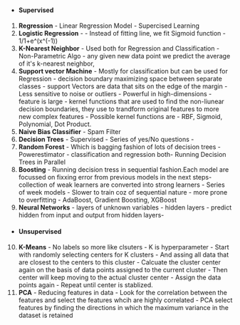 - #### Supervised
1. **Regression** - Linear Regression Model - Supercised Learning
2. **Logistic Regression** - - Instead of fitting line, we fit Sigmoid function - 1/1+e^(x^(-1))
3. **K-Nearest Neighbor** - Used both for Regression and Classification - Non-Parametric Algo - any given new data point we predict the average of it's k-nearest neighbor, 
4. **Support vector Machine** -  Mostly for classification but can be used for Regression - decision boundary maximizing space between separate classes - support Vectors are data that sits on the edge of the margin - Less sensitive to noise or outliers - Powerful in high-dimensions - feature is large - kernel functions that are used to find the non-liunear decision boundaries, they use to trandform original features to more new complex features - Possible kernel functions are - RBF, Sigmoid, Polynomial, Dot Product.
5. **Naive Bias Classifier** - Spam Filter 
6. **Decision Trees** - Supervised - Series of yes/No questions - 
7. **Random Forest** - Which is bagging fashion of lots of decision trees - Powerestimator - classification and regression both- Running Decision Trees in Parallel
8. **Boosting** - Running decision tress in sequential fashion.Each model are focussed on fixxing error from previous models in the next steps- collection of weak learners are converted into strong learners - Series of week models - Slower to train coz of sequential nature - more prone to overfitting - AdaBoost, Gradient Boosting, XGBoost
9. **Neural Networks** - layers of unknown variables - hidden layers - predict hidden from input and output from hidden layers-
- #### Unsupervised
10. **K-Means** - No labels so more like clsuters - K is hyperparameter - Start with randomly selecting centers for K clusters - And assing all data that are closest to the centers to this cluster - Calcuate the cluster center again on the basis of data points assigned to the current cluster - Then center will keep moving to the actual cluster center - Assign the data points again - Repeat until center is stablized.
11. **PCA** - Reducing features in data - Look for the correlation between the features and select the features whcih are highly correlated - PCA select features by finding the directions in which the maximum variance in the dataset is retained 